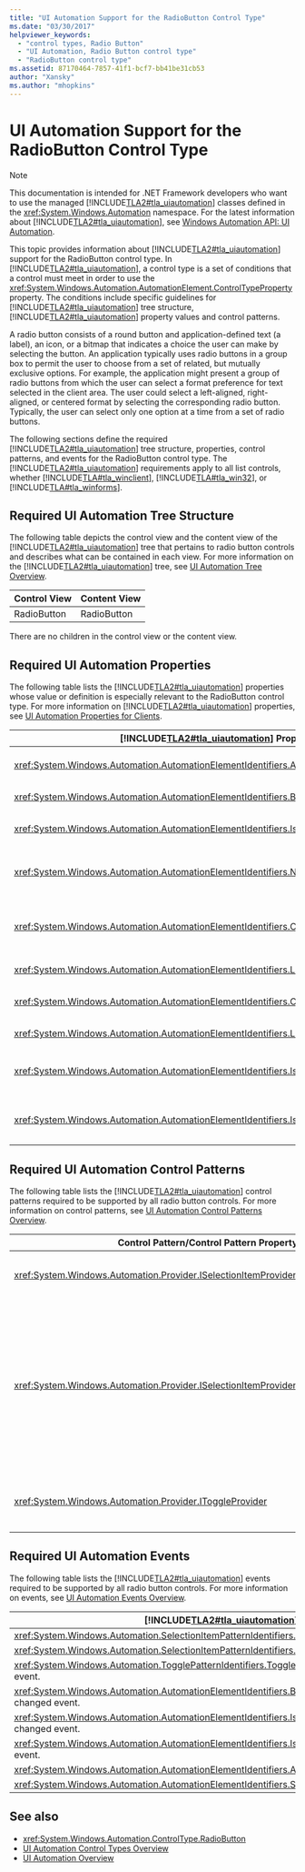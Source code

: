 ```yaml
---
title: "UI Automation Support for the RadioButton Control Type"
ms.date: "03/30/2017"
helpviewer_keywords: 
  - "control types, Radio Button"
  - "UI Automation, Radio Button control type"
  - "RadioButton control type"
ms.assetid: 87170464-7857-41f1-bcf7-bb41be31cb53
author: "Xansky"
ms.author: "mhopkins"
---
```

# UI Automation Support for the RadioButton Control Type
> [!NOTE]
>  This documentation is intended for .NET Framework developers who want to use the managed [!INCLUDE[TLA2#tla_uiautomation](../../../includes/tla2sharptla-uiautomation-md.md)] classes defined in the <xref:System.Windows.Automation> namespace. For the latest information about [!INCLUDE[TLA2#tla_uiautomation](../../../includes/tla2sharptla-uiautomation-md.md)], see [Windows Automation API: UI Automation](https://go.microsoft.com/fwlink/?LinkID=156746).  
  
 This topic provides information about [!INCLUDE[TLA2#tla_uiautomation](../../../includes/tla2sharptla-uiautomation-md.md)] support for the RadioButton control type. In [!INCLUDE[TLA2#tla_uiautomation](../../../includes/tla2sharptla-uiautomation-md.md)], a control type is a set of conditions that a control must meet in order to use the <xref:System.Windows.Automation.AutomationElement.ControlTypeProperty> property. The conditions include specific guidelines for [!INCLUDE[TLA2#tla_uiautomation](../../../includes/tla2sharptla-uiautomation-md.md)] tree structure, [!INCLUDE[TLA2#tla_uiautomation](../../../includes/tla2sharptla-uiautomation-md.md)] property values and control patterns.  
  
 A radio button consists of a round button and application-defined text (a label), an icon, or a bitmap that indicates a choice the user can make by selecting the button. An application typically uses radio buttons in a group box to permit the user to choose from a set of related, but mutually exclusive options. For example, the application might present a group of radio buttons from which the user can select a format preference for text selected in the client area. The user could select a left-aligned, right-aligned, or centered format by selecting the corresponding radio button. Typically, the user can select only one option at a time from a set of radio buttons.  
  
 The following sections define the required [!INCLUDE[TLA2#tla_uiautomation](../../../includes/tla2sharptla-uiautomation-md.md)] tree structure, properties, control patterns, and events for the RadioButton control type. The [!INCLUDE[TLA2#tla_uiautomation](../../../includes/tla2sharptla-uiautomation-md.md)] requirements apply to all list controls, whether [!INCLUDE[TLA#tla_winclient](../../../includes/tlasharptla-winclient-md.md)], [!INCLUDE[TLA#tla_win32](../../../includes/tlasharptla-win32-md.md)], or [!INCLUDE[TLA#tla_winforms](../../../includes/tlasharptla-winforms-md.md)].  
  
<a name="Required_UI_Automation_Tree_Structure"></a>   
## Required UI Automation Tree Structure  
 The following table depicts the control view and the content view of the [!INCLUDE[TLA2#tla_uiautomation](../../../includes/tla2sharptla-uiautomation-md.md)] tree that pertains to radio button controls and describes what can be contained in each view. For more information on the [!INCLUDE[TLA2#tla_uiautomation](../../../includes/tla2sharptla-uiautomation-md.md)] tree, see [UI Automation Tree Overview](../../../docs/framework/ui-automation/ui-automation-tree-overview.md).  
  
|Control View|Content View|  
|------------------|------------------|  
|RadioButton|RadioButton|  
  
 There are no children in the control view or the content view.  
  
<a name="Required_UI_Automation_Properties"></a>   
## Required UI Automation Properties  
 The following table lists the [!INCLUDE[TLA2#tla_uiautomation](../../../includes/tla2sharptla-uiautomation-md.md)] properties whose value or definition is especially relevant to the RadioButton control type. For more information on [!INCLUDE[TLA2#tla_uiautomation](../../../includes/tla2sharptla-uiautomation-md.md)] properties, see [UI Automation Properties for Clients](../../../docs/framework/ui-automation/ui-automation-properties-for-clients.md).  
  
|[!INCLUDE[TLA2#tla_uiautomation](../../../includes/tla2sharptla-uiautomation-md.md)] Property|Value|Notes|  
|------------------------------------------------------------------------------------|-----------|-----------|  
|<xref:System.Windows.Automation.AutomationElementIdentifiers.AutomationIdProperty>|See notes.|The value of this property needs to be unique across all controls in an application.|  
|<xref:System.Windows.Automation.AutomationElementIdentifiers.BoundingRectangleProperty>|See notes.|The outermost rectangle that contains the whole control.|  
|<xref:System.Windows.Automation.AutomationElementIdentifiers.IsKeyboardFocusableProperty>|See notes.|If the control can receive keyboard focus, it must support this property.|  
|<xref:System.Windows.Automation.AutomationElementIdentifiers.NameProperty>|See notes.|The radio button control’s name is the text that is displayed beside the button that maintains selection state.|  
|<xref:System.Windows.Automation.AutomationElementIdentifiers.ClickablePointProperty>|See notes.|The radio button control’s clickable point MUST be a point that sets selection on the radio button if clicked with a mouse pointer.|  
|<xref:System.Windows.Automation.AutomationElementIdentifiers.LabeledByProperty>|`Null`|Radio buttons are self-labeling controls.|  
|<xref:System.Windows.Automation.AutomationElementIdentifiers.ControlTypeProperty>|RadioButton|This value is the same for all [!INCLUDE[TLA2#tla_ui](../../../includes/tla2sharptla-ui-md.md)] frameworks.|  
|<xref:System.Windows.Automation.AutomationElementIdentifiers.LocalizedControlTypeProperty>|"radio button"|Localized string corresponding to the RadioButton Control Type.|  
|<xref:System.Windows.Automation.AutomationElementIdentifiers.IsContentElementProperty>|True|The radio button control is always included in the content view of the [!INCLUDE[TLA2#tla_uiautomation](../../../includes/tla2sharptla-uiautomation-md.md)] tree.|  
|<xref:System.Windows.Automation.AutomationElementIdentifiers.IsControlElementProperty>|True|The radio button control is always included in the control view of the [!INCLUDE[TLA2#tla_uiautomation](../../../includes/tla2sharptla-uiautomation-md.md)] tree.|  
  
<a name="Required_UI_Automation_Control_Patterns"></a>   
## Required UI Automation Control Patterns  
 The following table lists the [!INCLUDE[TLA2#tla_uiautomation](../../../includes/tla2sharptla-uiautomation-md.md)] control patterns required to be supported by all radio button controls. For more information on control patterns, see [UI Automation Control Patterns Overview](../../../docs/framework/ui-automation/ui-automation-control-patterns-overview.md).  
  
|Control Pattern/Control Pattern Property|Support/Value|Notes|  
|-----------------------------------------------|--------------------|-----------|  
|<xref:System.Windows.Automation.Provider.ISelectionItemProvider>|Yes|All radio button controls must support the Selection Item pattern to enable themselves to be selected.|  
|<xref:System.Windows.Automation.Provider.ISelectionItemProvider.SelectionContainer%2A>|See notes.|The `SelectionContainerProperty` must always be completed so that a UI Automation client can determine what other radio buttons within a specific context relate to one another.  For the [!INCLUDE[TLA#tla_win32](../../../includes/tlasharptla-win32-md.md)] version of the radio button, this property will not be supported because it is not possible to obtain this information from that legacy framework.|  
|<xref:System.Windows.Automation.Provider.IToggleProvider>|Never|The radio button cannot cycle through its state once it has been set.  This pattern must never be supported on radio button.|  
  
<a name="Required_UI_Automation_Events"></a>   
## Required UI Automation Events  
 The following table lists the [!INCLUDE[TLA2#tla_uiautomation](../../../includes/tla2sharptla-uiautomation-md.md)] events required to be supported by all radio button controls. For more information on events, see [UI Automation Events Overview](../../../docs/framework/ui-automation/ui-automation-events-overview.md).  
  
|[!INCLUDE[TLA2#tla_uiautomation](../../../includes/tla2sharptla-uiautomation-md.md)] Event|Support|Notes|  
|---------------------------------------------------------------------------------|-------------|-----------|  
|<xref:System.Windows.Automation.SelectionItemPatternIdentifiers.ElementRemovedFromSelectionEvent>|Required|None|  
|<xref:System.Windows.Automation.SelectionItemPatternIdentifiers.ElementSelectedEvent>|Required|None|  
|<xref:System.Windows.Automation.TogglePatternIdentifiers.ToggleStateProperty> property-changed event.|Never|None|  
|<xref:System.Windows.Automation.AutomationElementIdentifiers.BoundingRectangleProperty> property-changed event.|Required|None|  
|<xref:System.Windows.Automation.AutomationElementIdentifiers.IsOffscreenProperty> property-changed event.|Required|None|  
|<xref:System.Windows.Automation.AutomationElementIdentifiers.IsEnabledProperty> property-changed event.|Required|None|  
|<xref:System.Windows.Automation.AutomationElementIdentifiers.AutomationFocusChangedEvent>|Required|None|  
|<xref:System.Windows.Automation.AutomationElementIdentifiers.StructureChangedEvent>|Required|None|  
  
## See also
- <xref:System.Windows.Automation.ControlType.RadioButton>
- [UI Automation Control Types Overview](../../../docs/framework/ui-automation/ui-automation-control-types-overview.md)
- [UI Automation Overview](../../../docs/framework/ui-automation/ui-automation-overview.md)
